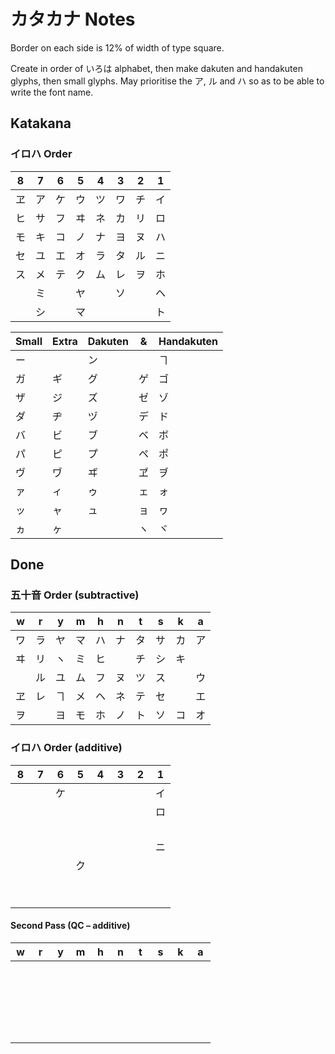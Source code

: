 # カタカナ Notes

Border on each side is 12% of width of type square.

Create in order of いろは alphabet, then make dakuten and handakuten glyphs, then small glyphs.
May prioritise the ア, ル and ハ so as to be able to write the font name.

## Katakana

### イロハ Order
8 | 7 | 6 | 5 | 4 | 3 | 2 | 1
--- | --- | --- | --- | --- | --- | --- | ---
ヱ | ア | ケ | ウ | ツ | ワ | チ | イ
ヒ | サ | フ | ヰ | ネ | カ | リ | ロ
モ | キ | コ | ノ | ナ | ヨ | ヌ | ハ
セ | ユ | エ | オ | ラ | タ | ル | ニ
ス | メ | テ | ク | ム | レ | ヲ | ホ
　 | ミ | 　 | ヤ | 　 | ソ | 　 | ヘ
　 | シ | 　 | マ | 　 | 　 | 　 | ト


Small | Extra | Dakuten | & | Handakuten
--- | --- | --- | --- | ---
ー | 　 | ン | 　 | ヿ
ガ | ギ | グ | ゲ | ゴ
ザ | ジ | ズ | ゼ | ゾ
ダ | ヂ | ヅ | デ | ド
バ | ビ | ブ | ベ | ボ
パ | ピ | プ | ペ | ポ
ヴ | ヷ | ヸ | ヹ | ヺ
ァ | ィ | ゥ | ェ | ォ
ッ | ャ | ュ | ョ | ヮ
ヵ | ヶ | 　 | ヽ | ヾ


## Done

### 五十音 Order (subtractive)
w | r | y | m | h | n | t | s | k | a
--- | --- | --- | --- | --- | --- | --- | --- | --- | ---
ワ | ラ | ヤ | マ | ハ | ナ | タ | サ | カ | ア
ヰ | リ | ヽ | ミ | ヒ | 　 | チ | シ | キ | 　
　 | ル | ユ | ム | フ | ヌ | ツ | ス | 　 | ウ
ヱ | レ | ヿ | メ | ヘ | ネ | テ | セ | 　 | エ
ヲ | 　 | ヨ | モ | ホ | ノ | ト | ソ | コ | オ

### イロハ Order (additive)
8 | 7 | 6 | 5 | 4 | 3 | 2 | 1
--- | --- | --- | --- | --- | --- | --- | ---
　 | 　 | ケ | 　 | 　 | 　 | 　 | イ
　 | 　 | 　 | 　 | 　 | 　 | 　 | ロ
　 | 　 | 　 | 　 | 　 | 　 | 　 | 　
　 | 　 | 　 | 　 | 　 | 　 | 　 | ニ
　 | 　 | 　 | ク | 　 | 　 | 　 | 　
　 | 　 | 　 | 　 | 　 | 　 | 　 | 　
　 | 　 | 　 | 　 | 　 | 　 | 　 | 　

#### Second Pass (QC – additive)
w | r | y | m | h | n | t | s | k | a
--- | --- | --- | --- | --- | --- | --- | --- | --- | ---
　 | 　 | 　 | 　 | 　 | 　 | 　 | 　 | 　 | 　
　 | 　 | 　 | 　 | 　 | 　 | 　 | 　 | 　 | 　
　 | 　 | 　 | 　 | 　 | 　 | 　 | 　 | 　 | 　
　 | 　 | 　 | 　 | 　 | 　 | 　 | 　 | 　 | 　
　 | 　 | 　 | 　 | 　 | 　 | 　 | 　 | 　 | 　
